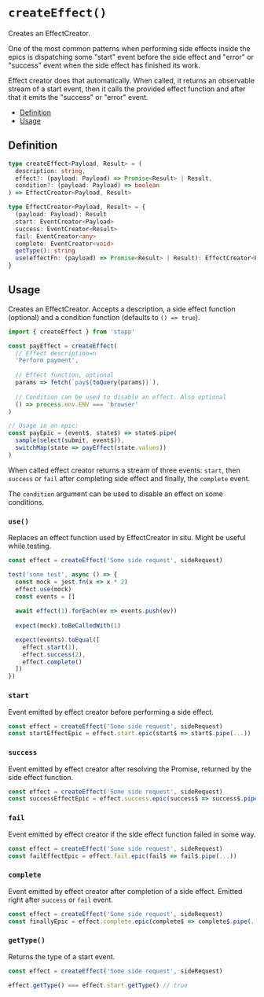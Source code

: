 

# `createEffect()`

Creates an EffectCreator.

One of the most common patterns when performing side effects inside the epics is dispatching some "start" event before the side effect and "error" or "success" event when the side effect has finished its work. 

Effect creator does that automatically. When called, it returns an observable stream of a start event, then it calls the provided effect function and after that it emits the "success" or "error" event.

<!-- START doctoc generated TOC please keep comment here to allow auto update -->
<!-- DON'T EDIT THIS SECTION, INSTEAD RE-RUN doctoc TO UPDATE -->


- [Definition](#definition)
- [Usage](#usage)

<!-- END doctoc generated TOC please keep comment here to allow auto update -->

## Definition

```typescript
type createEffect<Payload, Result> = (
  description: string,
  effect?: (payload: Payload) => Promise<Result> | Result,
  condition?: (payload: Payload) => boolean
) => EffectCreator<Payload, Result>

type EffectCreator<Payload, Result> = {
  (payload: Payload): Result  
  start: EventCreator<Payload>
  success: EventCreator<Result>
  fail: EventCreator<any>
  complete: EventCreator<void>
  getType(): string
  use(effectFn: (payload) => Promise<Result> | Result): EffectCreator<Payload, Result>
}
```

## Usage

Creates an EffectCreator. Accepts a description, a side effect function (optional) and a condition function (defaults to `() => true`).

```js
import { createEffect } from 'stapp'

const payEffect = createEffect(
  // Effect descriptioo=n
  'Perform payment',
  
  // Effect function, optional
  params => fetch(`pay${toQuery(params)}`),
  
  // Condition can be used to disable an effect. Also optional
  () => process.env.ENV === 'browser'
)

// Usage in an epic:
const payEpic = (event$, state$) => state$.pipe(
  sample(select(submit, event$)),
  switchMap(state => payEffect(state.values))
)

```
When called effect creator returns a stream of three events: `start`, then `success` or `fail` after completing side effect and finally, the `complete` event.

The `condition` argument can be used to disable an effect on some conditions.

### `use()`

Replaces an effect function used by EffectCreator in situ. Might be useful while testing.

```javascript
const effect = createEffect('Some side request', sideRequest)

test('some test', async () => {
  const mock = jest.fn(x => x * 2)
  effect.use(mock)
  const events = []
  
  await effect(1).forEach(ev => events.push(ev))
  
  expect(mock).toBeCalledWith(1)

  expect(events).toEqual([
    effect.start(1),
    effect.success(2),
    effect.complete()
  ])
})
```

### `start`

Event emitted by effect creator before performing a side effect.

```js
const effect = createEffect('Some side request', sideRequest)
const startEffectEpic = effect.start.epic(start$ => start$.pipe(...))
```

### `success`

Event emitted by effect creator after resolving the Promise, returned by the side effect function.

```js
const effect = createEffect('Some side request', sideRequest)
const successEffectEpic = effect.success.epic(success$ => success$.pipe(...))
```

### `fail`

Event emitted by effect creator if the side effect function failed in some way.

```js
const effect = createEffect('Some side request', sideRequest)
const failEffectEpic = effect.fail.epic(fail$ => fail$.pipe(...))
```

### `complete`

Event emitted by effect creator after completion of a side effect. Emitted right after `success` or `fail` event.

```js
const effect = createEffect('Some side request', sideRequest)
const finallyEpic = effect.complete.epic(complete$ => complete$.pipe(...))
```

### `getType()`

Returns the type of a start event.

```js
const effect = createEffect('Some side request', sideRequest)

effect.getType() === effect.start.getType() // true
```

<!--
## Type definitions

* [`createEffect`](/types.html/#createeffect)
* [`EffectCreator`](/types.html#effectcreator)

-->
